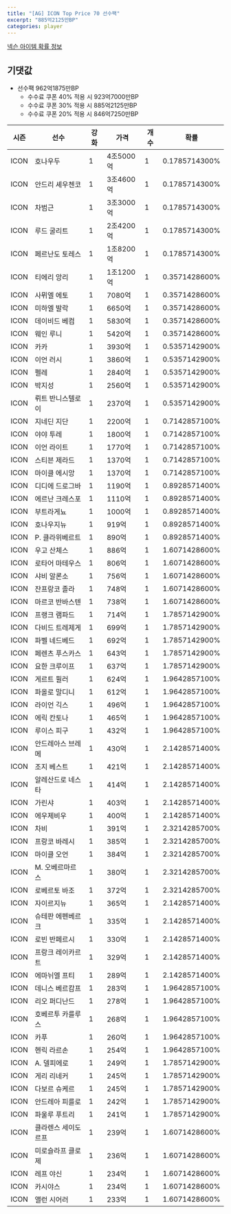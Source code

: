```yaml
---
title: "[AG] ICON Top Price 70 선수팩"
excerpt: "885억2125만BP"
categories: player
---
```

[넥슨 아이템 확률 정보](http://iteminfo.nexon.com/probability/fo4?sn=5726)

## 기댓값
  - 선수팩 962억1875만BP
    - 수수료 쿠폰 40% 적용 시 923억7000만BP
    - 수수료 쿠폰 30% 적용 시 885억2125만BP
    - 수수료 쿠폰 20% 적용 시 846억7250만BP


|시즌|선수|강화|가격|개수|확률|
|---|---|---|---|---|---|
|ICON|호나우두|1|4조5000억|1|0.1785714300%|
|ICON|안드리 셰우첸코|1|3조4600억|1|0.1785714300%|
|ICON|차범근|1|3조3000억|1|0.1785714300%|
|ICON|루드 굴리트|1|2조4200억|1|0.1785714300%|
|ICON|페르난도 토레스|1|1조8200억|1|0.1785714300%|
|ICON|티에리 앙리|1|1조1200억|1|0.3571428600%|
|ICON|사뮈엘 에토|1|7080억|1|0.3571428600%|
|ICON|미하엘 발락|1|6650억|1|0.3571428600%|
|ICON|데이비드 베컴|1|5830억|1|0.3571428600%|
|ICON|웨인 루니|1|5420억|1|0.3571428600%|
|ICON|카카|1|3930억|1|0.5357142900%|
|ICON|이언 러시|1|3860억|1|0.5357142900%|
|ICON|펠레|1|2840억|1|0.5357142900%|
|ICON|박지성|1|2560억|1|0.5357142900%|
|ICON|뤼트 반니스텔로이|1|2370억|1|0.5357142900%|
|ICON|지네딘 지단|1|2200억|1|0.7142857100%|
|ICON|야야 투레|1|1800억|1|0.7142857100%|
|ICON|이언 라이트|1|1770억|1|0.7142857100%|
|ICON|스티븐 제라드|1|1370억|1|0.7142857100%|
|ICON|마이클 에시앙|1|1370억|1|0.7142857100%|
|ICON|디디에 드로그바|1|1190억|1|0.8928571400%|
|ICON|에르난 크레스포|1|1110억|1|0.8928571400%|
|ICON|부트라게뇨|1|1000억|1|0.8928571400%|
|ICON|호나우지뉴|1|919억|1|0.8928571400%|
|ICON|P. 클라위베르트|1|890억|1|0.8928571400%|
|ICON|우고 산체스|1|886억|1|1.6071428600%|
|ICON|로타어 마테우스|1|806억|1|1.6071428600%|
|ICON|샤비 알론소|1|756억|1|1.6071428600%|
|ICON|잔프랑코 졸라|1|748억|1|1.6071428600%|
|ICON|마르코 반바스텐|1|738억|1|1.6071428600%|
|ICON|프랭크 램파드|1|714억|1|1.7857142900%|
|ICON|다비드 트레제게|1|699억|1|1.7857142900%|
|ICON|파벨 네드베드|1|692억|1|1.7857142900%|
|ICON|페렌츠 푸스카스|1|643억|1|1.7857142900%|
|ICON|요한 크루이프|1|637억|1|1.7857142900%|
|ICON|게르트 뮐러|1|624억|1|1.9642857100%|
|ICON|파올로 말디니|1|612억|1|1.9642857100%|
|ICON|라이언 긱스|1|496억|1|1.9642857100%|
|ICON|에릭 칸토나|1|465억|1|1.9642857100%|
|ICON|루이스 피구|1|432억|1|1.9642857100%|
|ICON|안드레아스 브레메|1|430억|1|2.1428571400%|
|ICON|조지 베스트|1|421억|1|2.1428571400%|
|ICON|알레산드로 네스타|1|414억|1|2.1428571400%|
|ICON|가린샤|1|403억|1|2.1428571400%|
|ICON|에우제비우|1|400억|1|2.1428571400%|
|ICON|차비|1|391억|1|2.3214285700%|
|ICON|프랑코 바레시|1|385억|1|2.3214285700%|
|ICON|마이클 오언|1|384억|1|2.3214285700%|
|ICON|M. 오베르마르스|1|380억|1|2.3214285700%|
|ICON|로베르토 바조|1|372억|1|2.3214285700%|
|ICON|자이르지뉴|1|365억|1|2.1428571400%|
|ICON|슈테판 에펜베르크|1|335억|1|2.1428571400%|
|ICON|로빈 반페르시|1|330억|1|2.1428571400%|
|ICON|프랑크 레이카르트|1|329억|1|2.1428571400%|
|ICON|에마뉘엘 프티|1|289억|1|2.1428571400%|
|ICON|데니스 베르캄프|1|283억|1|1.9642857100%|
|ICON|리오 퍼디난드|1|278억|1|1.9642857100%|
|ICON|호베르투 카를루스|1|268억|1|1.9642857100%|
|ICON|카푸|1|260억|1|1.9642857100%|
|ICON|헨릭 라르손|1|254억|1|1.9642857100%|
|ICON|A. 델피에로|1|249억|1|1.7857142900%|
|ICON|게리 리네커|1|245억|1|1.7857142900%|
|ICON|다보르 슈케르|1|245억|1|1.7857142900%|
|ICON|안드레아 피를로|1|242억|1|1.7857142900%|
|ICON|파울루 푸트리|1|241억|1|1.7857142900%|
|ICON|클라렌스 세이도르프|1|239억|1|1.6071428600%|
|ICON|미로슬라프 클로제|1|236억|1|1.6071428600%|
|ICON|레프 야신|1|234억|1|1.6071428600%|
|ICON|카시야스|1|234억|1|1.6071428600%|
|ICON|앨런 시어러|1|233억|1|1.6071428600%|
